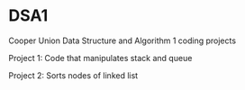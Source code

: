 # DSA1
Cooper Union Data Structure and Algorithm 1 coding projects

Project 1: Code that manipulates stack and queue

Project 2: Sorts nodes of linked list
